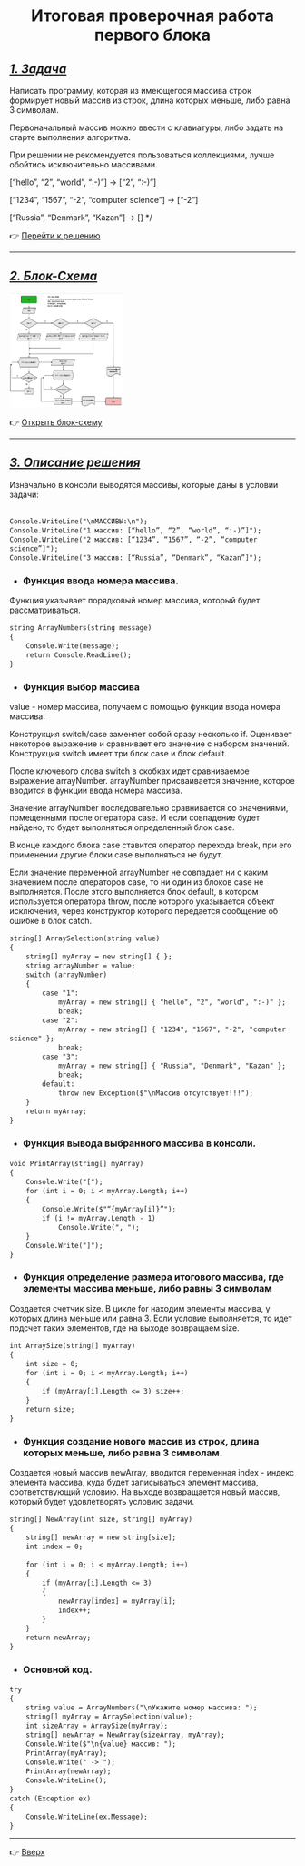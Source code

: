 <a id="anchor"></a>

<center>

# Итоговая проверочная работа первого блока

</center>

## <u>*1. Задача*</u>

Написать программу, которая из имеющегося массива строк формирует новый массив из строк, длина которых меньше, либо равна 3 символам.

Первоначальный массив можно ввести с клавиатуры, либо задать на старте выполнения алгоритма.

При решении не рекомендуется пользоваться коллекциями,
лучше обойтись исключительно массивами.

[“hello”, “2”, “world”, “:-)”] → [“2”, “:-)”]

[“1234”, “1567”, “-2”, “computer science”] → [“-2”]

[“Russia”, “Denmark”, “Kazan”] → [] */

:point_right: [Перейти к решению](https://github.com/ANT050/Final_verification_work_23.11.2022/blob/main/Final_work/Program.cs "Открыть")

---

## <u>*2. Блок-Схема*</u>

<img src="Block diagram(Final verification work).jpg" height=200 width="200"/>

:point_right: [Открыть блок-схему](https://github.com/ANT050/Final_verification_work_23.11.2022/blob/main/Block%20diagram(Final%20verification%20work).jpg "Открыть")

---

## <u>*3. Описание решения*</u>

Изначально в консоли выводятся массивы, которые даны в условии задачи:

```

Console.WriteLine("\nМАССИВЫ:\n");
Console.WriteLine("1 массив: [“hello”, “2”, “world”, “:-)”]");
Console.WriteLine("2 массив: [“1234”, “1567”, “-2”, “computer science”]");
Console.WriteLine("3 массив: [“Russia”, “Denmark”, “Kazan”]");

```

- ### Функция ввода номера массива.

Функция указывает порядковый номер массива, который будет рассматриваться.

```
string ArrayNumbers(string message)
{
	Console.Write(message);
	return Console.ReadLine();
}
```

- ### Функция выбор массива

value - номер массива, получаем с помощью функции ввода номера массива.

Конструкция switch/case заменяет собой сразу несколько if. Оценивает некоторое выражение и сравнивает его значение с набором значений. Конструкция switch имеет три блок case и блок default.

После ключевого слова switch в скобках идет сравниваемое выражение arrayNumber. arrayNumber присваивается значение, которое вводится в функции ввода номера массива.

Значение arrayNumber последовательно сравнивается со значениями, помещенными после оператора сase. И если совпадение будет найдено, то будет выполняться определенный блок сase.

В конце каждого блока сase ставится оператор перехода break, при его применении другие блоки case выполняться не будут.

Если значение переменной arrayNumber не совпадает ни с каким значением после операторов case, то ни один из блоков case не выполняется. После этого выполняется блок default, в котором используется оператора throw, после которого указывается объект исключения, через конструктор которого передается сообщение об ошибке  в блок catch.

```
string[] ArraySelection(string value)
{
	string[] myArray = new string[] { };
	string arrayNumber = value;
	switch (arrayNumber)
	{
		case "1":
			myArray = new string[] { "hello", "2", "world", ":-)" };
			break;
		case "2":
			myArray = new string[] { "1234", "1567", "-2", "computer science" };
			break;
		case "3":
			myArray = new string[] { "Russia", "Denmark", "Kazan" };
			break;
		default:
			throw new Exception($"\nМассив отсутствует!!!");
	}
	return myArray;
}
```
- ### Функция вывода выбранного массива в консоли.

```
void PrintArray(string[] myArray)
{
	Console.Write("[");
	for (int i = 0; i < myArray.Length; i++)
	{
		Console.Write($"“{myArray[i]}”");
		if (i != myArray.Length - 1)
			Console.Write(", ");
	}
	Console.Write("]");
}
```

- ### Функция определение размера итогового массива, где элементы массива меньше, либо равны 3 символам

Создается счетчик size. В цикле for находим элементы массива, у которых длина меньше или равна 3. Если условие выполняется, то идет подсчет таких элементов, где на выходе возвращаем size.

```
int ArraySize(string[] myArray)
{
	int size = 0;
	for (int i = 0; i < myArray.Length; i++)
	{
		if (myArray[i].Length <= 3) size++;
	}
	return size;
}
```
- ### Функция создание нового массив из строк, длина которых меньше, либо равна 3 символам.

Создается новый массив newArray, вводится переменная index - индекс элемента массива, куда будет записываться элемент массива, соответствующий условию. На выходе возвращается новый массив, который будет удовлетворять условию задачи.

```
string[] NewArray(int size, string[] myArray)
{
	string[] newArray = new string[size];
	int index = 0;

	for (int i = 0; i < myArray.Length; i++)
	{
		if (myArray[i].Length <= 3)
		{
			newArray[index] = myArray[i];
			index++;
		}
	}
	return newArray;
}
```

- ### Основной код.

```
try
{
	string value = ArrayNumbers("\nУкажите номер массива: ");
	string[] myArray = ArraySelection(value);
	int sizeArray = ArraySize(myArray);
	string[] newArray = NewArray(sizeArray, myArray);
	Console.Write($"\n{value} массив: ");
	PrintArray(myArray);
	Console.Write(" -> ");
	PrintArray(newArray);
	Console.WriteLine();
}
catch (Exception ex)
{
	Console.WriteLine(ex.Message);
}
```

---

:point_right: [Вверх](#anchor "Вернуться вначало")